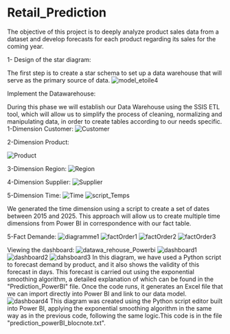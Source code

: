 # Retail_Prediction

The objective of this project is to deeply analyze product sales data from a dataset and develop forecasts for each product regarding its sales for the coming year.

1- Design of the star diagram:

The first step is to create a star schema to set up a data warehouse that will serve as the primary source of data.
![model_etoile4](https://github.com/Ennia-Fahd/Retail_Prediction/assets/92646945/9a39497e-2353-42f1-8664-b46765b57a10)

Implement the Datawarehouse:

During this phase we will establish our Data Warehouse using the SSIS ETL tool, which will allow us to simplify the process of cleaning, normalizing and manipulating data, in order to create tables according to our needs specific.
1-Dimension Customer:
![Customer](https://github.com/Ennia-Fahd/Retail_Prediction/assets/92646945/70483340-a971-4a22-81e1-6f4d067e196f)

2-Dimension Product:

![Product](https://github.com/Ennia-Fahd/Retail_Prediction/assets/92646945/00314544-d8c8-4f95-aac7-dcdfd7a8f0d4)

3-Dimension Region:
![Region](https://github.com/Ennia-Fahd/Retail_Prediction/assets/92646945/ec540a76-0ed9-43dc-9fad-a405d0b621df)

4-Dimension Supplier:
![Supplier](https://github.com/Ennia-Fahd/Retail_Prediction/assets/92646945/5289aeb9-d8ba-4249-af5e-8dd667ff4344)

5-Dimension Time:
![Time](https://github.com/Ennia-Fahd/Retail_Prediction/assets/92646945/aaa3f30f-fa54-442d-a81c-990c21294d8f)
![script_Temps](https://github.com/Ennia-Fahd/Retail_Prediction/assets/92646945/854fc026-5d0b-4713-b21f-ecfcfa254786)

We generated the time dimension using a script to create a set of dates between 2015 and 2025. This approach will allow us to create multiple time dimensions from Power BI in correspondence with our fact table.

5-Fact Demande:
![diagramme1](https://github.com/Ennia-Fahd/Retail_Prediction/assets/92646945/55e348d3-68b8-4b98-a0f3-7ead5a89c08d)
![factOrder1](https://github.com/Ennia-Fahd/Retail_Prediction/assets/92646945/8f1fd09d-6eb6-4fa9-889e-16a0dcbb0ec8)
![factOrder2](https://github.com/Ennia-Fahd/Retail_Prediction/assets/92646945/d50c1e19-e1fb-4ca4-bcbf-fbc5ea4c2faa)
![factOrder3](https://github.com/Ennia-Fahd/Retail_Prediction/assets/92646945/26bfc521-d6f1-450d-a87e-44a8b7919318)

Viewing the dashboard:
![datawa_rehouse_Powerbi](https://github.com/Ennia-Fahd/Retail_Prediction/assets/92646945/6d653478-cf78-4b19-8ea1-ba5e30fde93e)
![dashboard1](https://github.com/Ennia-Fahd/Retail_Prediction/assets/92646945/39d49e8b-4b07-4eae-a6af-950a38c9aec2)
![dashboard2](https://github.com/Ennia-Fahd/Retail_Prediction/assets/92646945/9bbd8e3f-6b25-4115-99c7-1a44f83cab50)
![dahsboard3](https://github.com/Ennia-Fahd/Retail_Prediction/assets/92646945/b72afece-3dc1-4fc3-b2a3-20abf4d19627)
In this diagram, we have used a Python script to forecast demand by product, and it also shows the validity of this forecast in days. This forecast is carried out using the exponential smoothing algorithm, a detailed explanation of which can be found in the "Prediction_PowerBI" file. Once the code runs, it generates an Excel file that we can import directly into Power BI and link to our data model.
![dashboard4](https://github.com/Ennia-Fahd/Retail_Prediction/assets/92646945/16bb0bed-2996-458f-a011-1ff3368e956c)
This diagram was created using the Python script editor built into Power BI, applying the exponential smoothing algorithm in the same way as in the previous code, following the same logic.This code is in the file "prediction_powerBI_blocnote.txt".

